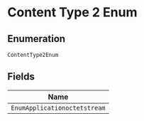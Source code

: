 
# Content Type 2 Enum

## Enumeration

`ContentType2Enum`

## Fields

| Name |
|  --- |
| `EnumApplicationoctetstream` |

